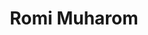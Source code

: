 ---
layout: home

titleTemplate: Documentation
title: Romi Muharom
description: Dokumentasi yang terstruktur, berawal dari catatan kecil.

hero:
  name: "Dokumentasi Random Romi"
  tagline: "\"Dokumentasi yang terstruktur, berawal dari catatan kecil.\""
  image: 
    src: /hero.webp
    alt: Logo Image

  actions:
    - theme: brand
      text: Mulai membaca
      link: /catatan-harian/index.md
---
